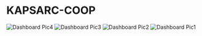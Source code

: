 # KAPSARC-COOP
![Dashboard Pic4](https://github.com/RubaAlhudyani/KAPSARC-COOP/assets/153806884/81e364ea-2311-4544-857d-3585589ecee6)
![Dashboard Pic3](https://github.com/RubaAlhudyani/KAPSARC-COOP/assets/153806884/cfc0384e-27d3-4f30-ad7e-122bdc8ac608)
![Dashboard Pic2](https://github.com/RubaAlhudyani/KAPSARC-COOP/assets/153806884/e2a1c576-4955-469c-a8b0-1795ad2e7053)
![Dashboard Pic1](https://github.com/RubaAlhudyani/KAPSARC-COOP/assets/153806884/3469314e-d5e6-4832-b192-4ec1c895849a)
